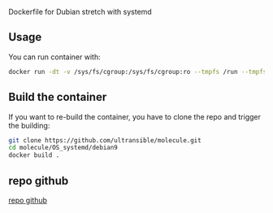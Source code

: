 Dockerfile for Dubian stretch with systemd


## Usage

You can run container with:
```bash
docker run -dt -v /sys/fs/cgroup:/sys/fs/cgroup:ro --tmpfs /run --tmpfs /run/lock --security-opt seccomp=unconfined  ultransible/debian_9_systemd:v1 name_container 
```
## Build the container

If you want to re-build the container, you have to clone the repo and trigger the building:
```bash
git clone https://github.com/ultransible/molecule.git
cd molecule/OS_systemd/debian9
docker build .
```

## repo github


[repo github](https://github.com/ultransible/molecule)
